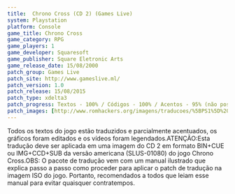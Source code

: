 ```yaml
---
title:  Chrono Cross (CD 2) (Games Live)
system: Playstation
platform: Console
game_title: Chrono Cross
game_category: RPG
game_players: 1
game_developer: Squaresoft
game_publisher: Square Eletronic Arts
game_release_date: 15/08/2000
patch_group: Games Live
patch_site: http://www.gameslive.ml/
patch_version: 1.0
patch_release: 15/08/2015
patch_type: xdelta3
patch_progress: Textos - 100% / Códigos - 100% / Acentos - 95% (não possui os acentos Ã e Õ) / Gráficos - 100% / Vídeos - 100%
patch_images: [http://www.romhackers.org/imagens/traducoes/%5BPS1%5D%20Chrono%20Cross%20-%20Games%20Live%20-%201.jpg,http://www.romhackers.org/imagens/traducoes/%5BPS1%5D%20Chrono%20Cross%20-%20Games%20Live%20-%204.jpg,http://www.romhackers.org/imagens/traducoes/%5BPS1%5D%20Chrono%20Cross%20-%20Games%20Live%20-%205.jpg]
---
```

Todos os textos do jogo estão traduzidos e parcialmente acentuados, os gráficos foram editados e os vídeos foram legendados.ATENÇÃO:Esta tradução deve ser aplicada em uma imagem do CD 2 em formato BIN+CUE ou IMG+CCD+SUB da versão americana (SLUS-01080) do jogo Chrono Cross.OBS: O pacote de tradução vem com um manual ilustrado que explica passo a passo como proceder para aplicar o patch de tradução na imagem ISO do jogo. Portanto, recomendados a todos que leiam esse manual para evitar quaisquer contratempos.